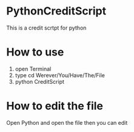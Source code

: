# PythonCreditScript
This is a credit scrtpt for python

# How to use
1. open Terminal
2. type cd Werever/You/Have/The/File
3. python CreditScript

# How to edit the file 
Open Python and open the file then you can edit
